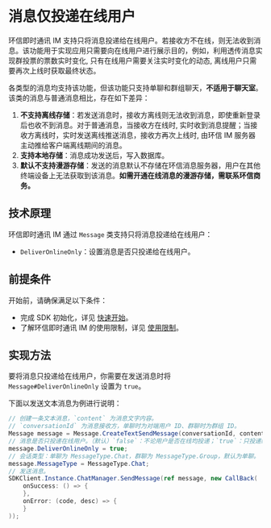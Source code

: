 # 消息仅投递在线用户

环信即时通讯 IM 支持只将消息投递给在线用户。若接收方不在线，则无法收到消息。该功能用于实现应用只需要向在线用户进行展示目的，例如，利用透传消息实现群投票的票数实时变化, 只有在线用户需要关注实时变化的动态, 离线用户只需要再次上线时获取最终状态。

各类型的消息均支持该功能，但该功能只支持单聊和群组聊天，**不适用于聊天室**。该类的消息与普通消息相比，存在如下差异：

1. **不支持离线存储**：若发送消息时，接收方离线则无法收到消息，即使重新登录后也收不到消息。对于普通消息，当接收方在线时, 实时收到消息提醒；当接收方离线时，实时发送离线推送消息，接收方再次上线时, 由环信 IM 服务器主动推给客户端离线期间的消息。
2. **支持本地存储**：消息成功发送后，写入数据库。
3. **默认不支持漫游存储**：发送的消息默认不存储在环信消息服务器，用户在其他终端设备上无法获取到该消息。**如需开通在线消息的漫游存储，需联系环信商务。**

## 技术原理

环信即时通讯 IM 通过 `Message` 类支持只将消息投递给在线用户：

- `DeliverOnlineOnly`：设置消息是否只投递给在线用户。

## 前提条件

开始前，请确保满足以下条件：

- 完成 SDK 初始化，详见 [快速开始](quickstart.html)。
- 了解环信即时通讯 IM 的使用限制，详见 [使用限制](/product/limitation.html)。

## 实现方法

要将消息只投递给在线用户，你需要在发送消息时将 `Message#DeliverOnlineOnly` 设置为 `true`。

下面以发送文本消息为例进行说明：

```csharp
// 创建一条文本消息，`content` 为消息文字内容。
// `conversationId` 为消息接收方，单聊时为对端用户 ID、群聊时为群组 ID。
Message message = Message.CreateTextSendMessage(conversationId, content);
// 消息是否只投递在线用户。（默认）`false`：不论用户是否在线均投递；`true`：只投递给在线用户。若用户离线，消息不投递。
message.DeliverOnlineOnly = true;
// 会话类型：单聊为 MessageType.Chat，群聊为 MessageType.Group，默认为单聊。
message.MessageType = MessageType.Chat;
// 发送消息。
SDKClient.Instance.ChatManager.SendMessage(ref message, new CallBack(
    onSuccess: () => {
    },
    onError: (code, desc) => {
    }
));
```

